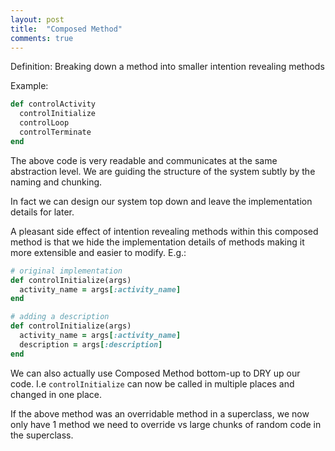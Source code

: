 ```yaml
---
layout: post
title:  "Composed Method"
comments: true
---
```

Definition: Breaking down a method into smaller intention revealing methods

Example:

```ruby
def controlActivity
  controlInitialize
  controlLoop
  controlTerminate
end
```

The above code is very readable and communicates at the same abstraction level.
We are guiding the structure of the system subtly by the naming and chunking.

In fact we can design our system top down and leave the implementation details
for later.

A pleasant side effect of intention revealing methods within this composed
method is that we hide the implementation details of methods 
making it more extensible and easier to modify. E.g.:

```ruby
# original implementation
def controlInitialize(args)
  activity_name = args[:activity_name]
end

# adding a description
def controlInitialize(args)
  activity_name = args[:activity_name]
  description = args[:description]
end
```

We can also actually use Composed Method bottom-up to DRY up our code. I.e
```controlInitialize``` can now be called in multiple places and changed in one
place.

If the above method was an overridable method in a superclass, we now only have 1
method we need to override vs large chunks of random code in the superclass.
